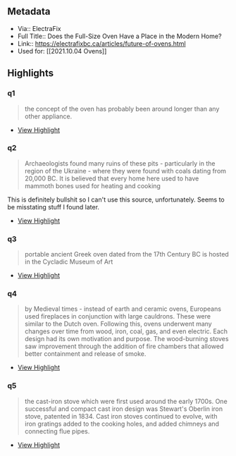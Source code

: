 ## Metadata
- Via:: ElectraFix
- Full Title:: Does the Full-Size Oven Have a Place in the Modern Home?
- Link:: https://electrafixbc.ca/articles/future-of-ovens.html
- Used for: [[2021.10.04 Ovens]]

## Highlights

### q1

> the concept of the oven has probably been around longer than any other appliance.

 * [View Highlight](https://read.readwise.io/read/01fgs7cmp1sxfyjdfcjsn2fbxa)

### q2

> Archaeologists found many ruins of these pits - particularly in the region of the Ukraine - where they were found with coals dating from 20,000 BC. It is believed that every home here used to have mammoth bones used for heating and cooking

This is definitely bullshit so I can't use this source, unfortunately. Seems to be misstating stuff I found later. 

 * [View Highlight](https://read.readwise.io/read/01fgs7f4kd2rrhbzsm9051qzh8)

### q3

> portable ancient Greek oven dated from the 17th Century BC is hosted in the Cycladic Museum of Art

 * [View Highlight](https://read.readwise.io/read/01fgs7z45f6bsbbay4y7zy4226)

### q4

> by Medieval times - instead of earth and ceramic ovens, Europeans used fireplaces in conjunction with large cauldrons. These were similar to the Dutch oven. Following this, ovens underwent many changes over time from wood, iron, coal, gas, and even electric. Each design had its own motivation and purpose. The wood-burning stoves saw improvement through the addition of fire chambers that allowed better containment and release of smoke.

 * [View Highlight](https://read.readwise.io/read/01fgs84rey2zghx7yass583t2x)

### q5

> the cast-iron stove which were first used around the early 1700s. One successful and compact cast iron design was Stewart's Oberlin iron stove, patented in 1834. Cast iron stoves continued to evolve, with iron gratings added to the cooking holes, and added chimneys and connecting flue pipes.

 * [View Highlight](https://read.readwise.io/read/01fgs84d4ks7crd01x1vberzwk)
